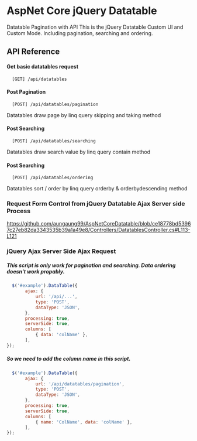 # AspNet Core jQuery Datatable
 Datatable Pagination with API
 This is the jQuery Datatable Custom UI and Custom Mode. Including pagination, searching and ordering.
 
## API Reference

#### Get basic datatables request
```
  [GET] /api/datatables
```

#### Post Pagination

```
  [POST] /api/datatables/pagination
```
Datatables draw page by linq query skipping and taking method

#### Post Searching

```
  [POST] /api/datatables/searching
```
Datatables draw search value by linq query contain method

#### Post Searching

```
  [POST] /api/datatables/ordering
```
Datatables sort / order by linq query orderby & orderbydescending method

### Request Form Control from jQuery Datatable Ajax Server side Process

https://github.com/aungaung99/AspNetCoreDatatable/blob/ce18778bd53967c27eb82da3343535b39a1a49e8/Controllers/DatatablesController.cs#L113-L121

### jQuery Ajax Server Side Ajax Request
##### This script is only work for pagination and searching. Data ordering doesn't work propably.

```javascript
  $('#example').DataTable({
       ajax: {
           url: '/api/...',
           type: 'POST',
           dataType: 'JSON',
       },
       processing: true,
       serverSide: true,
       columns: [
           { data: 'colName' },
       ],
});
```
##### So we need to add the column name in this script.

```javascript
  $('#example').DataTable({
       ajax: {
           url: '/api/datatables/pagination',
           type: 'POST',
           dataType: 'JSON',
       },
       processing: true,
       serverSide: true,
       columns: [
           { name: 'ColName', data: 'colName' },
       ],
});
```




